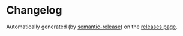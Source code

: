# Changelog

Automatically generated (by [semantic-release](https://github.com/semantic-release/semantic-release)) on the [releases page](https://github.com/nilzona/eslint-config-airbnb-ts/releases).
